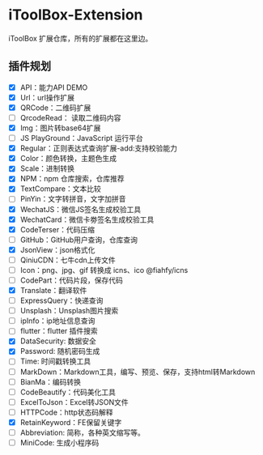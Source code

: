 # iToolBox-Extension

iToolBox 扩展仓库，所有的扩展都在这里边。

## 插件规划

- [x] API：能力API DEMO
- [x] Url：url操作扩展
- [x] QRCode：二维码扩展
- [ ] QrcodeRead： 读取二维码内容
- [x] Img：图片转base64扩展
- [ ] JS PlayGround：JavaScript 运行平台
- [x] Regular：正则表达式查询扩展-add:支持校验能力
- [x] Color：颜色转换，主题色生成
- [x] Scale：进制转换
- [x] NPM：npm 仓库搜索，仓库推荐
- [x] TextCompare：文本比较
- [ ] PinYin：文字转拼音，文字加拼音
- [x] WechatJS：微信JS签名生成校验工具
- [x] WechatCard：微信卡劵签名生成校验工具
- [x] CodeTerser：代码压缩
- [ ] GitHub：GitHub用户查询，仓库查询
- [x] JsonView：json格式化
- [ ] QiniuCDN：七牛cdn上传文件
- [ ] Icon：png、jpg、gif 转换成 icns、ico @fiahfy/icns
- [ ] CodePart：代码片段，保存代码
- [x] Translate：翻译软件
- [ ] ExpressQuery：快递查询
- [ ] Unsplash：Unsplash图片搜索
- [ ] ipInfo：ip地址信息查询
- [ ] flutter：flutter 插件搜索
- [x] DataSecurity: 数据安全
- [x] Password: 随机密码生成
- [ ] Time: 时间戳转换工具
- [ ] MarkDown：Markdown工具，编写、预览、保存，支持html转Markdown
- [ ] BianMa：编码转换
- [ ] CodeBeautify：代码美化工具
- [ ] ExcelToJson：Excel转JSON文件
- [ ] HTTPCode：http状态码解释
- [x] RetainKeyword：FE保留关键字
- [ ] Abbreviation: 简称，各种英文缩写等。
- [ ] MiniCode: 生成小程序码
